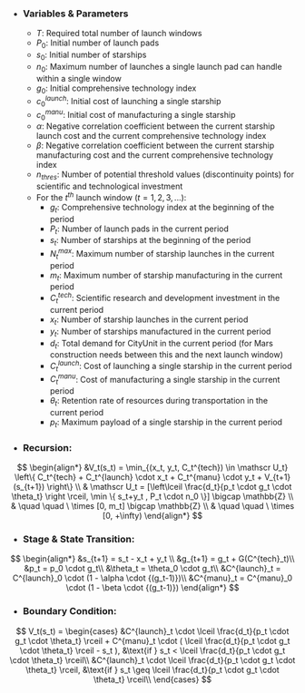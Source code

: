 <head>
    <script src="https://cdn.mathjax.org/mathjax/latest/MathJax.js?config=TeX-AMS-MML_HTMLorMML" type="text/javascript"></script>
    <script type="text/x-mathjax-config">
        MathJax.Hub.Config({
            tex2jax: {
            skipTags: ['script', 'noscript', 'style', 'textarea', 'pre'],
            inlineMath: [['$','$']]
            }
        });
    </script>
</head>

- ### **Variables & Parameters**
	- $T$: Required total number of launch windows
	- $P_0$: Initial number of launch pads
	- $s_0$: Initial number of starships
	- $n_0$: Maximum number of launches a single launch pad can handle within a single window
	- $g_0$: Initial comprehensive technology index
	- $c^{launch}_0$: Initial cost of launching a single starship
	- $c^{manu}_0$: Initial cost of manufacturing a single starship
	- $\alpha$: Negative correlation coefficient between the current starship launch cost and the current comprehensive technology index
	- $\beta$: Negative correlation coefficient between the current starship manufacturing cost and the current comprehensive technology index
	- $n_{thres}$: Number of potential threshold values (discontinuity points) for scientific and technological investment
	- For the $t^{th}$ launch window ($t=1,2,3,...$):
		- $g_t$: Comprehensive technology index at the beginning of the period
		- $P_t$: Number of launch pads in the current period
		- $s_t$: Number of starships at the beginning of the period
		- $N^{max}_t$: Maximum number of starship launches in the current period
		- $m_t$: Maximum number of starship manufacturing in the current period
		- $C^{tech}_t$: Scientific research and development investment in the current period
		- $x_t$: Number of starship launches in the current period
		- $y_t$: Number of starships manufactured in the current period
		- $d_t$: Total demand for CityUnit in the current period (for Mars construction needs between this and the next launch window)
		- $C^{launch}_t$: Cost of launching a single starship in the current period
		- $C^{manu}_t$: Cost of manufacturing a single starship in the current period
		- $\theta_t$: Retention rate of resources during transportation in the current period
		- $p_t$: Maximum payload of a single starship in the current period

- ### **Recursion**:
$$ \begin{align*} 
&V_t(s_t) = \min_{(x_t, y_t, C_t^{tech}) \in \mathscr U_t} \left\{ C_t^{tech} + C_t^{launch} \cdot x_t + C_t^{manu} \cdot y_t + V_{t+1} (s_{t+1}) \right\} \\ 
& \mathscr U_t = [\left\lceil \frac{d_t}{p_t \cdot g_t \cdot \theta_t} \right \rceil, \min \{ s_t+y_t , P_t \cdot n_0 \}] \bigcap \mathbb{Z} \\
& \quad \quad \ \times [0, m_t] \bigcap \mathbb{Z} \\
& \quad \quad \ \times [0, +\infty)
\end{align*} $$

- ### **Stage & State Transition**:
$$ \begin{align*}
&s_{t+1} = s_t - x_t + y_t \\
&g_{t+1} = g_t + G(C^{tech}_t)\\
&p_t = p_0 \cdot g_t\\
&\theta_t = \theta_0 \cdot g_t\\
&C^{launch}_t = C^{launch}_0 \cdot (1 - \alpha \cdot {(g_t-1)})\\
&C^{manu}_t = C^{manu}_0 \cdot (1 - \beta \cdot {(g_t-1)})
\end{align*} $$

- ### **Boundary Condition**: 
$$
V_t(s_t) = 
\begin{cases} 
&C^{launch}_t \cdot \lceil \frac{d_t}{p_t \cdot g_t \cdot \theta_t} \rceil + C^{manu}_t \cdot ( \lceil \frac{d_t}{p_t \cdot g_t \cdot \theta_t} \rceil - s_t ), &\text{if } s_t < \lceil \frac{d_t}{p_t \cdot g_t \cdot \theta_t} \rceil\\ 
&C^{launch}_t \cdot \lceil \frac{d_t}{p_t \cdot g_t \cdot \theta_t} \rceil, &\text{if } s_t \geq \lceil \frac{d_t}{p_t \cdot g_t \cdot \theta_t} \rceil\\
\end{cases} $$